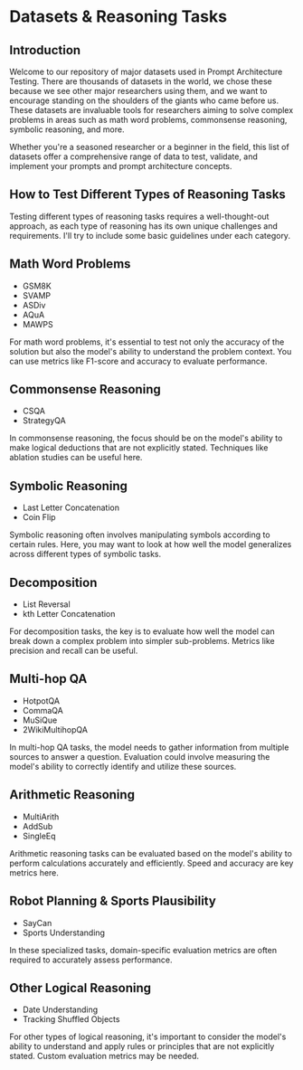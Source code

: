 # Datasets & Reasoning Tasks
## Introduction

Welcome to our repository of major datasets used in Prompt Architecture Testing. There are thousands of datasets in the world, we chose these because we see other major researchers using them, and we want to encourage standing on the shoulders of the giants who came before us. These datasets are invaluable tools for researchers aiming to solve complex problems in areas such as math word problems, commonsense reasoning, symbolic reasoning, and more. 


Whether you're a seasoned researcher or a beginner in the field, this list of datasets offer a comprehensive range of data to test, validate, and implement your prompts and prompt architecture concepts.

## How to Test Different Types of Reasoning Tasks

Testing different types of reasoning tasks requires a well-thought-out approach, as each type of reasoning has its own unique challenges and requirements. I'll try to include some basic guidelines under each category. 


## Math Word Problems
- GSM8K
- SVAMP
- ASDiv
- AQuA
- MAWPS

For math word problems, it's essential to test not only the accuracy of the solution but also the model's ability to understand the problem context. You can use metrics like F1-score and accuracy to evaluate performance.


## Commonsense Reasoning
- CSQA
- StrategyQA

In commonsense reasoning, the focus should be on the model's ability to make logical deductions that are not explicitly stated. Techniques like ablation studies can be useful here.

## Symbolic Reasoning
- Last Letter Concatenation
- Coin Flip

Symbolic reasoning often involves manipulating symbols according to certain rules. Here, you may want to look at how well the model generalizes across different types of symbolic tasks.

## Decomposition
- List Reversal
- kth Letter Concatenation

For decomposition tasks, the key is to evaluate how well the model can break down a complex problem into simpler sub-problems. Metrics like precision and recall can be useful.

## Multi-hop QA
- HotpotQA
- CommaQA
- MuSiQue
- 2WikiMultihopQA

In multi-hop QA tasks, the model needs to gather information from multiple sources to answer a question. Evaluation could involve measuring the model's ability to correctly identify and utilize these sources.

## Arithmetic Reasoning
- MultiArith
- AddSub
- SingleEq

Arithmetic reasoning tasks can be evaluated based on the model's ability to perform calculations accurately and efficiently. Speed and accuracy are key metrics here.

## Robot Planning & Sports Plausibility
- SayCan
- Sports Understanding

In these specialized tasks, domain-specific evaluation metrics are often required to accurately assess performance.

## Other Logical Reasoning
- Date Understanding
- Tracking Shuffled Objects

For other types of logical reasoning, it's important to consider the model's ability to understand and apply rules or principles that are not explicitly stated. Custom evaluation metrics may be needed.
